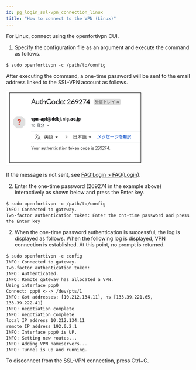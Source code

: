 ```yaml
---
id: pg_login_ssl-vpn_connection_linux
title: "How to connect to the VPN (Linux)"
---
```



For Linux, connect using the openfortivpn CUI.


1. Specify the configuration file as an argument and execute the command as follows.

```
$ sudo openfortivpn -c /path/to/config
```

After executing the command, a one-time password will be sent to the email address linked to the SSL-VPN account as follows.

![figure](VPNwin_15.png)

If the message is not sent, see [FAQ:Login > FAQ(Login)](/faq/faq_login_personal/#🆀-when-entering-your-username-and-password-for-forticlient-for-an-ssl-vpn-connection-to-the-personal-genome-analysis-division-the-one-time-password-is-not-sent-to-the-email-address-associated-with-your-vpn-account).


2. Enter the one-time password (269274 in the example above) interactively as shown below and press the Enter key.

```
$ sudo openfortivpn -c /path/to/config
INFO: Connected to gateway.
Two-factor authentication token: Enter the ont-time password and press the Enter key
```

2. When the one-time password authentication is successful, the log is displayed as follows. When the following log is displayed, VPN connection is established. At this point, no prompt is returned. 

```
$ sudo openfortivpn -c config
INFO: Connected to gateway.
Two-factor authentication token:
INFO: Authenticated.
INFO: Remote gateway has allocated a VPN.
Using interface ppp0
Connect: ppp0 <--> /dev/pts/1
INFO: Got addresses: [10.212.134.11], ns [133.39.221.65, 133.39.222.41]
INFO: negotiation complete
INFO: negotiation complete
local IP address 10.212.134.11
remote IP address 192.0.2.1
INFO: Interface ppp0 is UP.
INFO: Setting new routes...
INFO: Adding VPN nameservers...
INFO: Tunnel is up and running.
```

To disconnect from the SSL-VPN connection, press Ctrl+C.
